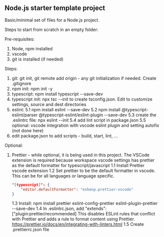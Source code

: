
## Node.js starter template project

Basic/minimal set of files for a Node.js project.

Steps to start from scratch in an empty folder:

Pre-requisites:
1. Node, npm installed
2. vscode
3. git is installed (if needed)

Steps:
1. git: git init, git remote add origin - any git initialization if needed. Create .gitignore
2. npm init: npm init -y
3. typescript: npm install typescript --save-dev
4. typescript init: npx tsc --init to create tsconfig.json. Edit to customize settings, source and dest directories
5. eslint:
   5.1 npm install eslint --save-dev
   5.2 npm install @typescript-eslint/parser @typescript-eslint/eslint-plugin --save-dev
   5.3 create the .eslintrc file: npx eslint --init
   5.4 add lint script in package.json
   5.5 optional: vscode integration with vscode eslint plugin and setting autofix (not done here)
6. edit package.json to add scripts - build, start, lint, ...

Optional:
1. Prettier - while optional, it is being used in this project. The VSCode extension is required because workspace vscode settings has prettier as the default formatter for typescript/javascript
   1.1 Install Prettier vscode extension
   1.2 Set prettier to be the default formatter in vscode. This can be for all languages or language specific.
      ```json
      "[typescript]": {
          "editor.defaultFormatter": "esbenp.prettier-vscode"
      }
      ```
   1.3 Install: npm install prettier eslint-config-prettier eslint-plugin-prettier --save-dev
   1.4 In .eslintrc.json, add "extends": ["plugin:prettier/recommended]
      This disables ESLint rules that conflict with Prettier and adds a rule to format content using Prettier.
      https://prettier.io/docs/en/integrating-with-linters.html
   1.5 Create .prettierrc.json file


